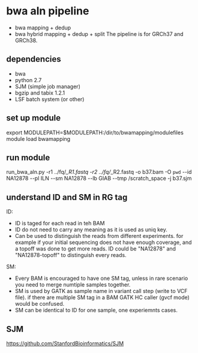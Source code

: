 # bwa aln pipeline    
- bwa mapping + dedup    
- bwa hybrid mapping + dedup + split
The pipeline is for GRCh37 and GRCh38.    

## dependencies
+ bwa
+ python 2.7
+ SJM (simple job manager)
+ bgzip and tabix 1.2.1
+ LSF batch system (or other)


## set up module
export MODULEPATH=$MODULEPATH:/dir/to/bwamapping/modulefiles
module load bwamapping

## run module
run_bwa_aln.py -r1 ../fq/*_R1.fastq -r2 ../fq/*_R2.fastq -o b37.bam -O `pwd` --id NA12878 --pl ILN --sm NA12878 --lb GIAB --tmp /scratch_space -j b37.sjm

## understand ID and SM in RG tag    
ID:     
- ID is taged for each read in teh BAM     
- ID do not need to carry any meaning as it is used as uniq key.    
- Can be used to distinguish the reads from different experiments. for example if your initial sequencing
does not have enough coverage, and a topoff was done to get more reads. ID could be "NA12878" and "NA12878-topoff" to distinguish every reads.    
    

SM:     
- Every BAM is encouraged to have one SM tag, unless in rare scenario you need to merge numtiple samples together.     
- SM is used by GATK as sample name in variant call step (write to VCF file). if there are multiple SM tag in a BAM GATK HC caller (gvcf mode) would be confused.    
- SM can be identical to ID for one sample, one experiemnts cases.    

## SJM
https://github.com/StanfordBioinformatics/SJM    
